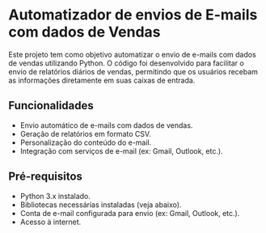 # Automatizador de envios de E-mails com dados de Vendas

Este projeto tem como objetivo automatizar o envio de e-mails com dados de vendas utilizando Python. O código foi desenvolvido para facilitar o envio de relatórios diários de vendas, permitindo que os usuários recebam as informações diretamente em suas caixas de entrada.

## Funcionalidades
- Envio automático de e-mails com dados de vendas.
- Geração de relatórios em formato CSV.
- Personalização do conteúdo do e-mail.
- Integração com serviços de e-mail (ex: Gmail, Outlook, etc.).

## Pré-requisitos
- Python 3.x instalado.
- Bibliotecas necessárias instaladas (veja abaixo).
- Conta de e-mail configurada para envio (ex: Gmail, Outlook, etc.).
- Acesso à internet.
